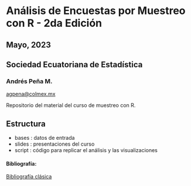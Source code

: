 # Análisis de Encuestas por Muestreo con R - 2da Edición

## Mayo, 2023 

## Sociedad Ecuatoriana de Estadística

### Andrés Peña M.
[agpena@colmex.mx](mailto:agpena@colmex.mx)


Repositorio del material del curso de muestreo con R. 

## Estructura
* bases : datos de entrada
* slides : presentaciones del curso
* script : código para replicar el análisis y las visualizaciones


#### Bibliografía:
[Bibliografía clásica](https://drive.google.com/drive/folders/1nKK4FFTld8COBd3Pb7KicU_AguFwDNyu)
